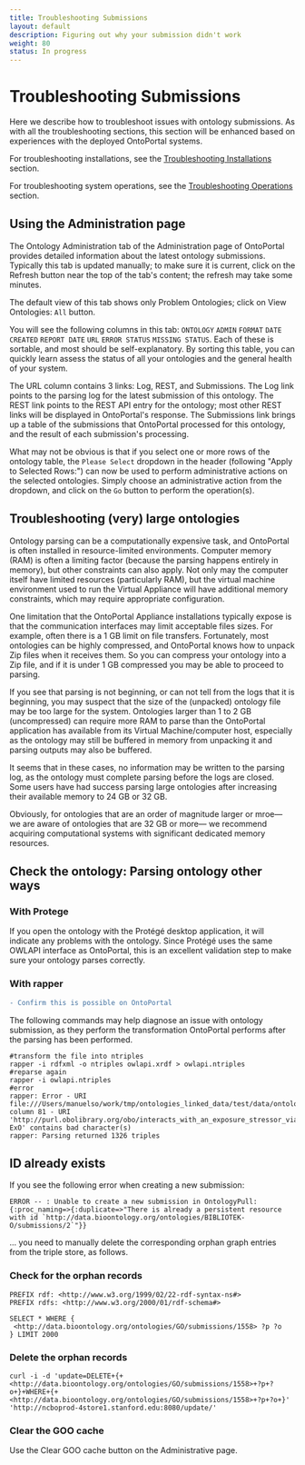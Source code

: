 ```yaml
---
title: Troubleshooting Submissions
layout: default
description: Figuring out why your submission didn't work
weight: 80
status: In progress
---
```


# Troubleshooting Submissions

Here we describe how to troubleshoot issues with ontology submissions. 
As with all the troubleshooting sections, 
this section will be enhanced based on experiences with the deployed OntoPortal systems.

For troubleshooting installations, see the <a href="../../steps/troubleshooting_installations">Troubleshooting Installations</a> section.

For troubleshooting system operations, see the <a href="../../management/troubleshooting_operations">Troubleshooting Operations</a> section.

## Using the Administration page

The Ontology Administration tab of the Administration page of OntoPortal provides detailed information about the latest ontology submissions.
Typically this tab is updated manually; to make sure it is current, 
click on the Refresh button near the top of the tab's content; the refresh may take some minutes.

The default view of this tab shows only Problem Ontologies; click on View Ontologies: `All` button. 

You will see the following columns in this tab: 
`ONTOLOGY`	`ADMIN`	`FORMAT`	`DATE CREATED`	`REPORT DATE`	`URL`	`ERROR STATUS`	`MISSING STATUS`.
Each of these is sortable, and most should be self-explanatory.
By sorting this table, you can quickly learn assess the status of all your ontologies
and the general health of your system. 

The URL column contains 3 links: Log, REST, and Submissions.
The Log link points to the parsing log for the latest submission of this ontology.
The REST link points to the REST API entry for the ontology; 
most other REST links will be displayed in OntoPortal's response.
The Submissions link brings up a table of the submissions that OntoPortal processed for this ontology, 
and the result of each submission's processing.

What may not be obvious is that if you select one or more rows of the ontology table,
the `Please Select` dropdown in the header (following "Apply to Selected Rows:") 
can now be used to perform administrative actions on the selected ontologies.
Simply choose an administrative action from the dropdown,
and click on the `Go` button to perform the operation(s).

## Troubleshooting (very) large ontologies

Ontology parsing can be a computationally expensive task, and OntoPortal is often installed in resource-limited environments.
Computer memory (RAM) is often a limiting factor
(because the parsing happens entirely in memory), but other constraints can also apply.
Not only may the computer itself have limited resources (particularly RAM), 
but the virtual machine environment used to run the Virtual Appliance will have additional memory constraints,
which may require appropriate configuration.

One limitation that the OntoPortal Appliance installations typically expose 
is that the communication interfaces may limit acceptable files sizes.
For example, often there is a 1 GB limit on file transfers.
Fortunately, most ontologies can be highly compressed, 
and OntoPortal knows how to unpack Zip files when it receives them.
So you can compress your ontology into a Zip file, 
and if it is under 1 GB compressed you may be able to proceed to parsing.

If you see that parsing is not beginning, or can not tell from the logs that it is beginning,
you may suspect that the size of the (unpacked) ontology file may be too large for the system.
Ontologies larger than 1 to 2 GB (uncompressed) can require more RAM to parse
than the OntoPortal application has available from its Virtual Machine/computer host, 
especially as the ontology may still be buffered in memory from unpacking it 
and parsing outputs may also be buffered.

It seems that in these cases, no information may be written to the parsing log,
as the ontology must complete parsing before the logs are closed.
Some users have had success parsing large ontologies 
after increasing their available memory to 24 GB or 32 GB.

Obviously, for ontologies that are an order of magnitude larger or mroe—
we are aware of ontologies that are 32 GB or more—
we recommend acquiring computational systems with significant dedicated memory resources.

## Check the ontology: Parsing ontology other ways

### With Protege

If you open the ontology with the Protégé desktop application, 
it will indicate any problems with the ontology.
Since Protégé uses the same OWLAPI interface as OntoPortal,
this is an excellent validation step to make sure your ontology parses correctly.

### With rapper

```diff
- Confirm this is possible on OntoPortal
```

The following commands may help diagnose an issue with ontology submission, 
as they perform the transformation OntoPortal performs after the parsing has been performed.

```
#transform the file into ntriples
rapper -i rdfxml -o ntriples owlapi.xrdf > owlapi.ntriples
#reparse again
rapper -i owlapi.ntriples
#error
rapper: Error - URI file:///Users/manuelso/work/tmp/ontologies_linked_data/test/data/ontology_files/repo/EXOTEST/43/x.nt:19 column 81 - URI 'http://purl.obolibrary.org/obo/interacts_with_an_exposure_stressor_via ExO' contains bad character(s)
rapper: Parsing returned 1326 triples
```

## ID already exists

If you see the following error when creating a new submission:

```
ERROR -- : Unable to create a new submission in OntologyPull: 
{:proc_naming=>{:duplicate=>"There is already a persistent resource with id `http://data.bioontology.org/ontologies/BIBLIOTEK-O/submissions/2`"}}
```

... you need to manually delete the corresponding orphan graph entries from the triple store, as follows.

### Check for the orphan records

```
PREFIX rdf: <http://www.w3.org/1999/02/22-rdf-syntax-ns#>
PREFIX rdfs: <http://www.w3.org/2000/01/rdf-schema#>

SELECT * WHERE {
 <http://data.bioontology.org/ontologies/GO/submissions/1558> ?p ?o
} LIMIT 2000
```

### Delete the orphan records

```
curl -i -d 'update=DELETE+{+<http://data.bioontology.org/ontologies/GO/submissions/1558>+?p+?o+}+WHERE+{+<http://data.bioontology.org/ontologies/GO/submissions/1558>+?p+?o+}' 'http://ncboprod-4store1.stanford.edu:8080/update/'
```

### Clear the GOO cache

Use the Clear GOO cache button on the Administrative page.


